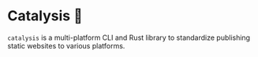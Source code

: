# Catalysis 🧪

`catalysis` is a multi-platform CLI and Rust library to standardize publishing static websites to various platforms.